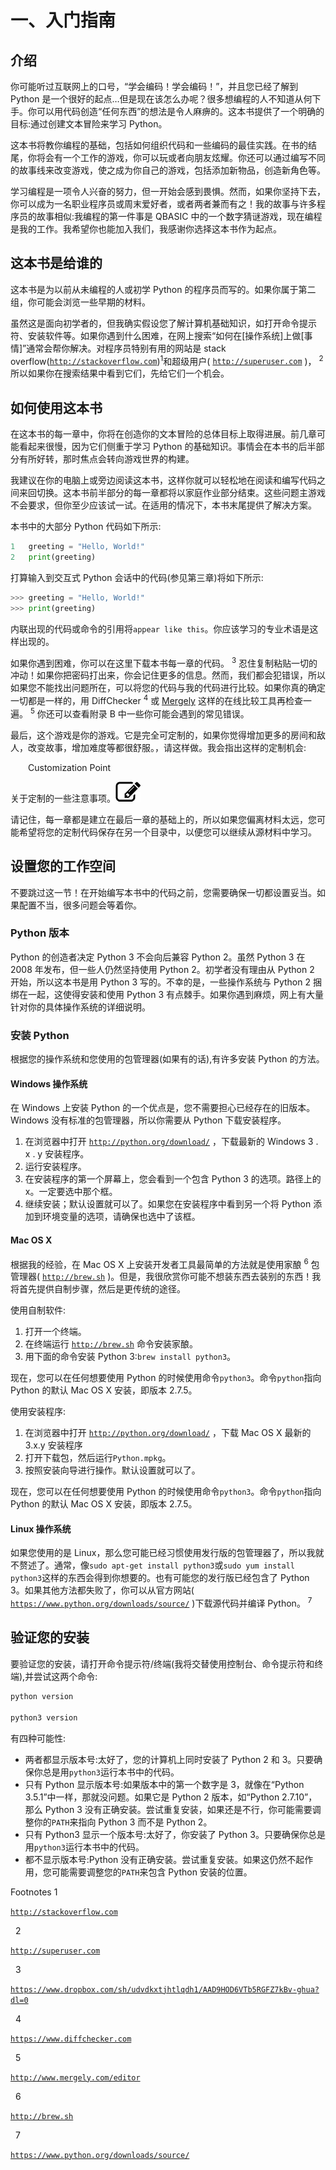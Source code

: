 # 一、入门指南

## 介绍

你可能听过互联网上的口号，“学会编码！学会编码！”，并且您已经了解到 Python 是一个很好的起点…但是现在该怎么办呢？很多想编程的人不知道从何下手。你可以用代码创造“任何东西”的想法是令人麻痹的。这本书提供了一个明确的目标:通过创建文本冒险来学习 Python。

这本书将教你编程的基础，包括如何组织代码和一些编码的最佳实践。在书的结尾，你将会有一个工作的游戏，你可以玩或者向朋友炫耀。你还可以通过编写不同的故事线来改变游戏，使之成为你自己的游戏，包括添加新物品，创造新角色等。

学习编程是一项令人兴奋的努力，但一开始会感到畏惧。然而，如果你坚持下去，你可以成为一名职业程序员或周末爱好者，或者两者兼而有之！我的故事与许多程序员的故事相似:我编程的第一件事是 QBASIC 中的一个数字猜谜游戏，现在编程是我的工作。我希望你也能加入我们，我感谢你选择这本书作为起点。

## 这本书是给谁的

这本书是为以前从未编程的人或初学 Python 的程序员而写的。如果你属于第二组，你可能会浏览一些早期的材料。

虽然这是面向初学者的，但我确实假设您了解计算机基础知识，如打开命令提示符、安装软件等。如果你遇到什么困难，在网上搜索“如何在[操作系统]上做[事情]”通常会帮你解决。对程序员特别有用的网站是 stack overflow([`http://stackoverflow.com`](http://stackoverflow.com))<sup>1</sup>和超级用户( [`http://superuser.com`](http://superuser.com) )， <sup>2</sup> 所以如果你在搜索结果中看到它们，先给它们一个机会。

## 如何使用这本书

在这本书的每一章中，你将在创造你的文本冒险的总体目标上取得进展。前几章可能看起来很慢，因为它们侧重于学习 Python 的基础知识。事情会在本书的后半部分有所好转，那时焦点会转向游戏世界的构建。

我建议在你的电脑上或旁边阅读这本书，这样你就可以轻松地在阅读和编写代码之间来回切换。这本书前半部分的每一章都将以家庭作业部分结束。这些问题主游戏不会要求，但你至少应该试一试。在适用的情况下，本书末尾提供了解决方案。

本书中的大部分 Python 代码如下所示:

```py
1   greeting = "Hello, World!"
2   print(greeting)

```

打算输入到交互式 Python 会话中的代码(参见第三章)将如下所示:

```py
>>> greeting = "Hello, World!"
>>> print(greeting)

```

内联出现的代码或命令的引用将`appear like this`。你应该学习的专业术语是这样出现的。

如果你遇到困难，你可以在这里下载本书每一章的代码。 <sup>3</sup> 忍住复制粘贴一切的冲动！如果你把密码打出来，你会记住更多的信息。然而，我们都会犯错误，所以如果您不能找出问题所在，可以将您的代码与我的代码进行比较。如果你真的确定一切都是一样的，用 DiffChecker <sup>4</sup> 或 [Mergely](http://www.mergely.com/editor) 这样的在线比较工具再检查一遍。 <sup>5</sup> 你还可以查看附录 B 中一些你可能会遇到的常见错误。

最后，这个游戏是你的游戏。它是完全可定制的，如果你觉得增加更多的房间和敌人，改变故事，增加难度等都很舒服。，请这样做。我会指出这样的定制机会:

  Customization Point

关于定制的一些注意事项。![A458925_1_En_1_Figa_HTML.jpg](img/A458925_1_En_1_Figa_HTML.jpg)

请记住，每一章都是建立在最后一章的基础上的，所以如果您偏离材料太远，您可能希望将您的定制代码保存在另一个目录中，以便您可以继续从源材料中学习。

## 设置您的工作空间

不要跳过这一节！在开始编写本书中的代码之前，您需要确保一切都设置妥当。如果配置不当，很多问题会等着你。

### Python 版本

Python 的创造者决定 Python 3 不会向后兼容 Python 2。虽然 Python 3 在 2008 年发布，但一些人仍然坚持使用 Python 2。初学者没有理由从 Python 2 开始，所以这本书是用 Python 3 写的。不幸的是，一些操作系统与 Python 2 捆绑在一起，这使得安装和使用 Python 3 有点棘手。如果你遇到麻烦，网上有大量针对你的具体操作系统的详细说明。

### 安装 Python

根据您的操作系统和您使用的包管理器(如果有的话),有许多安装 Python 的方法。

#### Windows 操作系统

在 Windows 上安装 Python 的一个优点是，您不需要担心已经存在的旧版本。Windows 没有标准的包管理器，所以你需要从 Python 下载安装程序。

1.  在浏览器中打开 [`http://python.org/download/`](http://python.org/download/) ，下载最新的 Windows 3 . x . y 安装程序。
2.  运行安装程序。
3.  在安装程序的第一个屏幕上，您会看到一个包含 Python 3 的选项。路径上的 x。一定要选中那个框。
4.  继续安装；默认设置就可以了。如果您在安装程序中看到另一个将 Python 添加到环境变量的选项，请确保也选中了该框。

#### Mac OS X

根据我的经验，在 Mac OS X 上安装开发者工具最简单的方法就是使用家酿 <sup>6</sup> 包管理器( [`http://brew.sh`](http://brew.sh) )。但是，我很欣赏你可能不想装东西去装别的东西！我将首先提供自制步骤，然后是更传统的途径。

使用自制软件:

1.  打开一个终端。
2.  在终端运行 [`http://brew.sh`](http://brew.sh) 命令安装家酿。
3.  用下面的命令安装 Python 3:`brew install python3`。

现在，您可以在任何想要使用 Python 的时候使用命令`python3`。命令`python`指向 Python 的默认 Mac OS X 安装，即版本 2.7.5。

使用安装程序:

1.  在浏览器中打开 [`http://python.org/download/`](http://python.org/download/) ，下载 Mac OS X 最新的 3.x.y 安装程序
2.  打开下载包，然后运行`Python.mpkg`。
3.  按照安装向导进行操作。默认设置就可以了。

现在，您可以在任何想要使用 Python 的时候使用命令`python3`。命令`python`指向 Python 的默认 Mac OS X 安装，即版本 2.7.5。

#### Linux 操作系统

如果您使用的是 Linux，那么您可能已经习惯使用发行版的包管理器了，所以我就不赘述了。通常，像`sudo apt-get install python3`或`sudo yum install python3`这样的东西会得到你想要的。也有可能您的发行版已经包含了 Python 3。如果其他方法都失败了，你可以从官方网站( [`https://www.python.org/downloads/source/`](https://www.python.org/downloads/source/) )下载源代码并编译 Python。 <sup>7</sup>

## 验证您的安装

要验证您的安装，请打开命令提示符/终端(我将交替使用控制台、命令提示符和终端),并尝试这两个命令:

```py
python version

python3 version

```

有四种可能性:

*   两者都显示版本号:太好了，您的计算机上同时安装了 Python 2 和 3。只要确保你总是用`python3`运行本书中的代码。
*   只有 Python 显示版本号:如果版本中的第一个数字是 3，就像在“Python 3.5.1”中一样，那就没问题。如果它是 Python 2 版本，如“Python 2.7.10”，那么 Python 3 没有正确安装。尝试重复安装，如果还是不行，你可能需要调整你的`PATH`来指向 Python 3 而不是 Python 2。
*   只有 Python3 显示一个版本号:太好了，你安装了 Python 3。只要确保你总是用`python3`运行本书中的代码。
*   都不显示版本号:Python 没有正确安装。尝试重复安装。如果这仍然不起作用，您可能需要调整您的`PATH`来包含 Python 安装的位置。

Footnotes 1

[`http://stackoverflow.com`](http://stackoverflow.com)

  2

[`http://superuser.com`](http://superuser.com)

  3

[`https://www.dropbox.com/sh/udvdkxtjhtlqdh1/AAD9HOD6VTb5RGFZ7kBv-ghua?dl=0`](https://www.dropbox.com/sh/udvdkxtjhtlqdh1/AAD9HOD6VTb5RGFZ7kBv-ghua?dl=0)

  4

[`https://www.diffchecker.com`](https://www.diffchecker.com)

  5

[`http://www.mergely.com/editor`](http://www.mergely.com/editor)

  6

[`http://brew.sh`](http://brew.sh)

  7

[`https://www.python.org/downloads/source/`](https://www.python.org/downloads/source/)